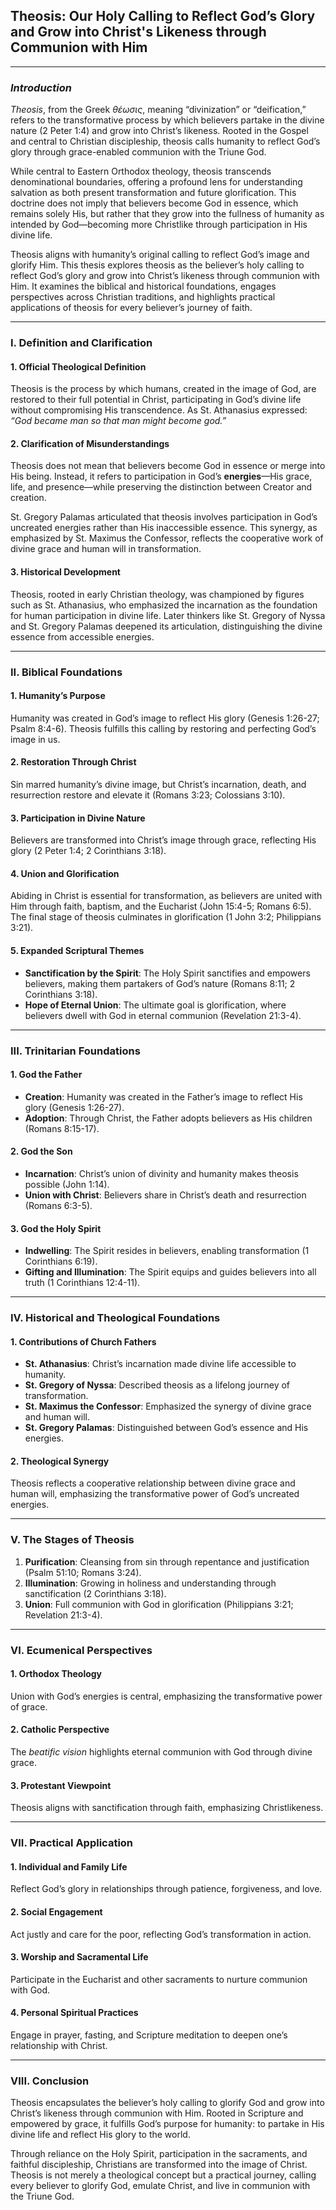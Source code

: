 ## Theosis: Our Holy Calling to Reflect God’s Glory and Grow into Christ's Likeness through Communion with Him

---

### *Introduction*

*Theosis*, from the Greek *θέωσις*, meaning “divinization” or “deification,” refers to the transformative process by which believers partake in the divine nature (2 Peter 1:4) and grow into Christ’s likeness. Rooted in the Gospel and central to Christian discipleship, theosis calls humanity to reflect God’s glory through grace-enabled communion with the Triune God.

While central to Eastern Orthodox theology, theosis transcends denominational boundaries, offering a profound lens for understanding salvation as both present transformation and future glorification. This doctrine does not imply that believers become God in essence, which remains solely His, but rather that they grow into the fullness of humanity as intended by God—becoming more Christlike through participation in His divine life.

Theosis aligns with humanity’s original calling to reflect God’s image and glorify Him. This thesis explores theosis as the believer’s holy calling to reflect God’s glory and grow into Christ’s likeness through communion with Him. It examines the biblical and historical foundations, engages perspectives across Christian traditions, and highlights practical applications of theosis for every believer’s journey of faith.

---

### **I. Definition and Clarification**

#### 1. Official Theological Definition
Theosis is the process by which humans, created in the image of God, are restored to their full potential in Christ, participating in God’s divine life without compromising His transcendence. As St. Athanasius expressed: *“God became man so that man might become god.”*

#### 2. Clarification of Misunderstandings
Theosis does not mean that believers become God in essence or merge into His being. Instead, it refers to participation in God’s **energies**—His grace, life, and presence—while preserving the distinction between Creator and creation.

St. Gregory Palamas articulated that theosis involves participation in God’s uncreated energies rather than His inaccessible essence. This synergy, as emphasized by St. Maximus the Confessor, reflects the cooperative work of divine grace and human will in transformation.

#### 3. Historical Development
Theosis, rooted in early Christian theology, was championed by figures such as St. Athanasius, who emphasized the incarnation as the foundation for human participation in divine life. Later thinkers like St. Gregory of Nyssa and St. Gregory Palamas deepened its articulation, distinguishing the divine essence from accessible energies.

---

### **II. Biblical Foundations**

#### 1. Humanity’s Purpose
Humanity was created in God’s image to reflect His glory (Genesis 1:26-27; Psalm 8:4-6). Theosis fulfills this calling by restoring and perfecting God’s image in us.

#### 2. Restoration Through Christ
Sin marred humanity’s divine image, but Christ’s incarnation, death, and resurrection restore and elevate it (Romans 3:23; Colossians 3:10).

#### 3. Participation in Divine Nature
Believers are transformed into Christ’s image through grace, reflecting His glory (2 Peter 1:4; 2 Corinthians 3:18).

#### 4. Union and Glorification
Abiding in Christ is essential for transformation, as believers are united with Him through faith, baptism, and the Eucharist (John 15:4-5; Romans 6:5). The final stage of theosis culminates in glorification (1 John 3:2; Philippians 3:21).

#### 5. Expanded Scriptural Themes
- **Sanctification by the Spirit**: The Holy Spirit sanctifies and empowers believers, making them partakers of God’s nature (Romans 8:11; 2 Corinthians 3:18).
- **Hope of Eternal Union**: The ultimate goal is glorification, where believers dwell with God in eternal communion (Revelation 21:3-4).

---

### **III. Trinitarian Foundations**

#### 1. God the Father
- **Creation**: Humanity was created in the Father’s image to reflect His glory (Genesis 1:26-27).
- **Adoption**: Through Christ, the Father adopts believers as His children (Romans 8:15-17).

#### 2. God the Son
- **Incarnation**: Christ’s union of divinity and humanity makes theosis possible (John 1:14).
- **Union with Christ**: Believers share in Christ’s death and resurrection (Romans 6:3-5).

#### 3. God the Holy Spirit
- **Indwelling**: The Spirit resides in believers, enabling transformation (1 Corinthians 6:19).
- **Gifting and Illumination**: The Spirit equips and guides believers into all truth (1 Corinthians 12:4-11).

---

### **IV. Historical and Theological Foundations**

#### 1. Contributions of Church Fathers
- **St. Athanasius**: Christ’s incarnation made divine life accessible to humanity.
- **St. Gregory of Nyssa**: Described theosis as a lifelong journey of transformation.
- **St. Maximus the Confessor**: Emphasized the synergy of divine grace and human will.
- **St. Gregory Palamas**: Distinguished between God’s essence and His energies.

#### 2. Theological Synergy
Theosis reflects a cooperative relationship between divine grace and human will, emphasizing the transformative power of God’s uncreated energies.

---

### **V. The Stages of Theosis**

1. **Purification**: Cleansing from sin through repentance and justification (Psalm 51:10; Romans 3:24).
2. **Illumination**: Growing in holiness and understanding through sanctification (2 Corinthians 3:18).
3. **Union**: Full communion with God in glorification (Philippians 3:21; Revelation 21:3-4).

---

### **VI. Ecumenical Perspectives**

#### 1. Orthodox Theology
Union with God’s energies is central, emphasizing the transformative power of grace.

#### 2. Catholic Perspective
The *beatific vision* highlights eternal communion with God through divine grace.

#### 3. Protestant Viewpoint
Theosis aligns with sanctification through faith, emphasizing Christlikeness.

---

### **VII. Practical Application**

#### 1. Individual and Family Life
Reflect God’s glory in relationships through patience, forgiveness, and love.

#### 2. Social Engagement
Act justly and care for the poor, reflecting God’s transformation in action.

#### 3. Worship and Sacramental Life
Participate in the Eucharist and other sacraments to nurture communion with God.

#### 4. Personal Spiritual Practices
Engage in prayer, fasting, and Scripture meditation to deepen one’s relationship with Christ.

---

### **VIII. Conclusion**

Theosis encapsulates the believer’s holy calling to glorify God and grow into Christ’s likeness through communion with Him. Rooted in Scripture and empowered by grace, it fulfills God’s purpose for humanity: to partake in His divine life and reflect His glory to the world.

Through reliance on the Holy Spirit, participation in the sacraments, and faithful discipleship, Christians are transformed into the image of Christ. Theosis is not merely a theological concept but a practical journey, calling every believer to glorify God, emulate Christ, and live in communion with the Triune God.

